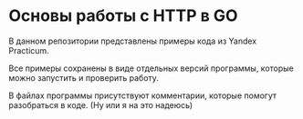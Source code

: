 <h1>Основы работы с HTTP в GO </h1>

В данном репозитории представлены примеры кода из Yandex Practicum.

Все примеры сохранены в виде отдельных версий программы, которые можно запустить и проверить работу.

В файлах программы присутствуют комментарии, которые помогут разобраться в коде. (Ну или я на это надеюсь)
